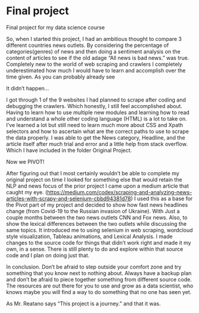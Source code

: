 # Final project
Final project for my data science course

So, when I started this project, I had an ambitious thought to compare 3 different countries news outlets.  By considering the percentage of categories(genres) of news and then doing a sentiment analysis on the content of articles to see if the old adage “All news is bad news.” was true.  Completely new to the world of web scraping and crawlers I completely underestimated how much I would have to learn and accomplish over the time given.  As you can probably already see 

 

It didn’t happen... 

 

I got through 1 of the 9 websites I had planned to scrape after coding and debugging the crawlers. Which honestly, I still feel accomplished about.  Having to learn how to use multiple new modules and learning how to read and understand a whole other coding language (HTML) is a lot to take on.  I’ve learned a lot but still need to learn much more about CSS and Xpath selectors and how to ascertain what are the correct paths to use to scrape the data properly.   I was able to get the News category, Headline, and the article itself after much trial and error and a little help from stack overflow.  Which I have included in the folder Original Project. 

 

Now we PIVOT! 

 

After figuring out that I most certainly wouldn’t be able to complete my original project on time I looked for something else that would retain the NLP and news focus of the prior project I came upon a medium article that caught my eye. (https://medium.com/codex/scraping-and-analyzing-news-articles-with-scrapy-and-selenium-cbbd94381d78) I used this as a base for the Pivot part of my project and decided to show how fast news headlines change (from Covid-19 to the Russian invasion of Ukraine). With Just a couple months between the two news outlets CNN and Fox news.  Also, to show the lexical differences between the two outlets while discussing the same topics. It introduced me to using selenium in web scraping, wordcloud style visualization, Tableau animations, and Lexical Analysis.  I made changes to the source code for things that didn’t work right and made it my own, in a sense.  There is still plenty to do and explore within that source code and I plan on doing just that. 

 

In conclusion.  Don’t be afraid to step outside your comfort zone and try something that you know next to nothing about.  Always have a backup plan and don’t be afraid to piece together something from different source code.  The resources are out there for you to use and grow as a data scientist, who knows maybe you will find a way to do something that no one has seen yet. 

 

As Mr. Reatano says “This project is a journey.” and that it was. 

 
